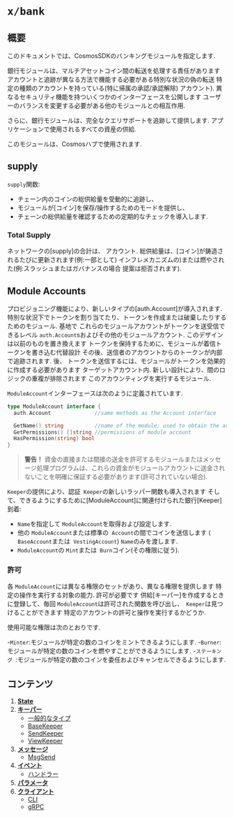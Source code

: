 # `x/bank`

## 概要

このドキュメントでは、CosmosSDKのバンキングモジュールを指定します.

銀行モジュールは、マルチアセットコイン間の転送を処理する責任があります
アカウントと追跡が異なる方法で機能する必要がある特別な状況の偽の転送
特定の種類のアカウントを持っている(特に帰属の承認/承認解除)
アカウント). 異なるセキュリティ機能を持ついくつかのインターフェースを公開します
ユーザーのバランスを変更する必要がある他のモジュールとの相互作用.

さらに、銀行モジュールは、完全なクエリサポートを追跡して提供します.
アプリケーションで使用されるすべての資産の供給.

このモジュールは、Cosmosハブで使用されます.

## supply

`supply`関数:

- チェーン内のコインの総供給量を受動的に追跡し、
- モジュールが[コイン]を保存/操作するためのモードを提供し、
- チェーンの総供給量を確認するための定期的なチェックを導入します.

### Total Supply

ネットワークの[supply]の合計は、
アカウント. 総供給量は、[コイン]が鋳造されるたびに更新されます(例:一部として)
インフレメカニズムの)または燃やされた(例:スラッシュまたはガバナンスの場合
提案は拒否されます).

## Module Accounts

プロビジョニング機能により、新しいタイプの[auth.Account]が導入されます.
特別な状況下でトークンを割り当てたり、トークンを作成または破棄したりするためのモジュール. 基地で
これらのモジュールアカウントがトークンを送受信できるレベル
`auth.Account`sおよびその他のモジュールアカウント. このデザインは以前のものを置き換えます
トークンを保持するために、モジュールが着信トークンを書き込む代替設計
その後、送信者のアカウントからのトークンが内部で追跡されます. 後、
トークンを送信するには、モジュールがトークンを効果的に作成する必要があります
ターゲットアカウント内. 新しい設計により、間のロジックの重複が排除されます
このアカウンティングを実行するモジュール.

`ModuleAccount`インターフェースは次のように定義されています.

```go
type ModuleAccount interface {
  auth.Account              //same methods as the Account interface

  GetName() string          //name of the module; used to obtain the address
  GetPermissions() []string //permissions of module account
  HasPermission(string) bool
}
```

> **警告！**
>資金の直接または間接の送金を許可するモジュールまたはメッセージ処理プログラムは、これらの資金がモジュールアカウントに送金されないことを明確に保証する必要があります(許可されていない場合).

`Keeper`の提供により、認証` Keeper`の新しいラッパー関数も導入されます
そして、できるようにするために[ModuleAccount]に関連付けられた銀行[Keeper]
到着:

- `Name`を指定して `ModuleAccount`を取得および設定します.
- 他の `ModuleAccount`または標準の` Account`の間でコインを送信します
   ( `BaseAccount`または` VestingAccount`) `Name`のみを渡します.
- `ModuleAccount`の `Mint`または` Burn`コイン(その権限に従う).

### 許可

各 `ModuleAccount`には異なる権限のセットがあり、異なる権限を提供します
特定の操作を実行する対象の能力. 許可が必要です
供給[キーパー]を作成するときに登録して、毎回
`ModuleAccount`は許可された関数を呼び出し、` Keeper`は見つけることができます
特定のアカウントの許可と操作を実行するかどうか.

使用可能な権限は次のとおりです.

-`Minter`:モジュールが特定の数のコインをミントできるようにします.
-`Burner`:モジュールが特定の数のコインを燃やすことができるようにします.
-`ステーキング `:モジュールが特定の数のコインを委任およびキャンセルできるようにします.

## コンテンツ

1. **[State](01_state.md)**
2. **[キーパー](02_keepers.md)**
   - [一般的なタイプ](02_keepers.md#common-types)
   - [BaseKeeper](02_keepers.md#basekeeper)
   - [SendKeeper](02_keepers.md#sendkeeper)
   - [ViewKeeper](02_keepers.md#viewkeeper)
3. **[メッセージ](03_messages.md)**
   - [MsgSend](03_messages.md#msgsend)
4. **[イベント](04_events.md)**
   - [ハンドラー](04_events.md#handlers)
5. **[パラメータ](05_params.md)**
6. **[クライアント](06_client.md)**
   - [CLI](06_client.md#cli)
   - [gRPC](06_client.md#grpc)
